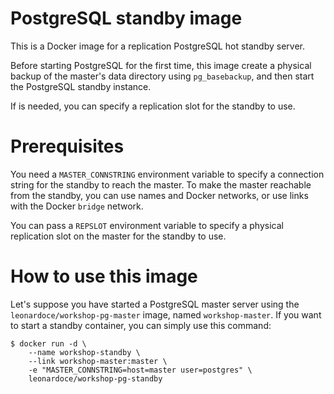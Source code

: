 PostgreSQL standby image
=======================

This is a Docker image for a replication PostgreSQL hot standby
server.

Before starting PostgreSQL for the first time, this image create a
physical backup of the master's data directory using `pg_basebackup`,
and then start the PostgreSQL standby instance.

If is needed, you can specify a replication slot for the standby to
use.


Prerequisites
=============

You need a `MASTER_CONNSTRING` environment variable to specify a
connection string for the standby to reach the master. To make the
master reachable from the standby, you can use names and Docker
networks, or use links with the Docker `bridge` network.

You can pass a `REPSLOT` environment variable to specify a physical
replication slot on the master for the standby to use.


How to use this image
=====================

Let's suppose you have started a PostgreSQL master server using the
`leonardoce/workshop-pg-master` image, named `workshop-master`. If you
want to start a standby container, you can simply use this command:

    $ docker run -d \
        --name workshop-standby \
		--link workshop-master:master \
	    -e "MASTER_CONNSTRING=host=master user=postgres" \
		leonardoce/workshop-pg-standby
